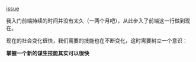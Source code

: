 [issue](https://github.com/hoperyy/blog/issues/56)

我入门前端持续的时间并没有太久（一两个月吧），从此步入了前端这一行做到现在。

现在的社会变化很快，我们需要的技能也在不断变化，这时需要树立一个意识：

**掌握一个新的谋生技能其实可以很快**